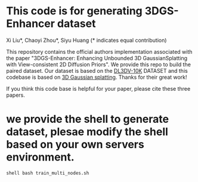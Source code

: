 # This code is for generating 3DGS-Enhancer dataset
Xi Liu*, Chaoyi Zhou*, Siyu Huang (* indicates equal contribution)<br>

This repository contains the official authors implementation associated with the paper "3DGS-Enhancer: Enhancing Unbounded 3D GaussianSplatting with View-consistent 2D Diffusion Priors". We provide this repo to build the paired dataset. Our dataset is based on the [DL3DV-10K](https://dl3dv-10k.github.io/DL3DV-10K/) DATASET and this codebase is based on [3D Gaussian splatting](https://github.com/graphdeco-inria/gaussian-splatting). Thanks for their great work!

If you think this code base is helpful for your paper, please cite these three papers.

# we provide the shell to generate dataset, plesae modify the shell based on your own servers environment.
``shell
bash train_multi_nodes.sh
``

